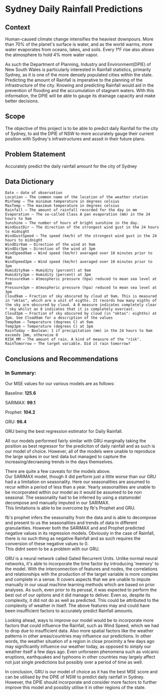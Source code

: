 # Sydney Daily Rainfall Predictions



## Context 



Human-caused climate change intensifies the heaviest downpours. More than 70% of the planet's surface is water, and as the world warms, more water evaporates from oceans, lakes, and soils. Every 1°F rise also allows the atmosphere to hold 4% more water vapor.


As such the Department of Planning, Industry and Environment(DPIE) of New South Wales is particularly interested in Rainfall statistics, primarily Sydney, as it is one of the more densely populated cities within the state. Predicting the amount of Rainfall is imperative to the planning of the infrastructure of the city. Knowing and predicting Rainfall would aid in the prevention of flooding and the accumulation of stagnant waters. With this information, the DPIE will be able to gauge its drainage capacity and make better decisions.



## Scope

The objective of this project is to be able to predict daily Rainfall for the city of Sydney, to aid the DPIE of NSW to more accurately gauge their current position with Sydney's infrastructures and asssit in their future plans.


## Problem Statement


Accurately predict the daily rainfall amount for  the city of Sydney


## Data Dictionary


    Date — date of observation
    Location — The common name of the location of the weather station
    MinTemp — The minimum temperature in degrees celsius
    MaxTemp — The maximum temperature in degrees celsius
    Rainfall — The amount of rainfall recorded for the day in mm
    Evaporation — The so-called Class A pan evaporation (mm) in the 24 hours to 9am
    Sunshine — The number of hours of bright sunshine in the day.
    WindGustDir — The direction of the strongest wind gust in the 24 hours to midnight
    WindGustSpeed — The speed (km/h) of the strongest wind gust in the 24 hours to midnight
    WindDir9am — Direction of the wind at 9am
    WindDir3pm — Direction of the wind at 3pm
    WindSpeed9am — Wind speed (km/hr) averaged over 10 minutes prior to 9am
    WindSpeed3pm — Wind speed (km/hr) averaged over 10 minutes prior to 3pm
    Humidity9am — Humidity (percent) at 9am
    Humidity3pm — Humidity (percent) at 3pm
    Pressure9am — Atmospheric pressure (hpa) reduced to mean sea level at 9am
    Pressure3pm — Atmospheric pressure (hpa) reduced to mean sea level at 3pm
    Cloud9am — Fraction of sky obscured by cloud at 9am. This is measured in "oktas", which are a unit of eigths. It records how many eigths of the sky are obscured by cloud. A 0 measure indicates completely clear * sky whilst an 8 indicates that it is completely overcast.
    Cloud3pm — Fraction of sky obscured by cloud (in "oktas": eighths) at 3pm. See Cload9am for a description of the values
    Temp9am — Temperature (degrees C) at 9am
    Temp3pm — Temperature (degrees C) at 3pm
    RainToday — Boolean: 1 if precipitation (mm) in the 24 hours to 9am exceeds 1mm, otherwise 0
    RISK_MM — The amount of rain. A kind of measure of the "risk".
    RainTomorrow — The target variable. Did it rain tomorrow?
    
    

## Conclusions and Recommendations


### In Summary:  

Our MSE values for our various models are as follows:

Baseline: **125.6**


SARIMAX: **99.1**


Prophet: **104.2**


GRU: **96.4**



GRU being the best regression estimator for Daily Rainfall.


All our models performed fairly similar with GRU marginally taking the position as best regressor for the prediciton of daily rainfall and as such is our model of choice. However, all of the models were unable to reproduce the large spikes in our test data but managed to capture the increasing/decraesing trends in the days themselves.

There are quite a few caveats for the models above.  
Our SARIMAX model, though it did perform just a little worse than our GRU had a a limitation on seasonality. Here our seasonalities are assumed to recur within a period of less than a year. Yearly seasonalities are unable to be incorporated within our model as it would be assumed to be non seasonal. The seasonality had to be inferred by using a statsmodel decompose and manually imputed in our SARIMAX.  
This limitations is able to be overcome by fb's Prophet and GRU.

fb's prophet infers the seasonality from the data and is able to decompose and present to us the seasonalities and trends of data in different granularities. However both the SARIMAX and and Prophet predicted negative values in its regression models. Obviously in the case of Rainfall, there is no such thing as negative Rainfall and as such requires the conversion of these negative values to 0.  
This didnt seem to be a problem with our GRU.

GRU is a neural network called Gated Recurrent Units. Unlike normal neural networks, it's able to incorporate the time factor by introducing 'memory' to the model. With the interconnection of features and nodes, the correlations and relationships with the production of the target variable is more complex and complete in a sense. It covers aspects that we are unable to impute manually in our usual machine learning methods which are based on prior analyses. As such, even prior to its perusal, it was expected to perform the best out of our options and it did manage to deliver. Even so, despite its complexity, it did not do as well as predicted. This could be attributed to the complexity of weather in itself. The above features may and could have been insufficient factors to accurately predict Rainfall amounts.  

Looking ahead, ways to improve our model would be to incorporate more factors that could influence the Rainfall, such as Wind Speed, which we had to drop due to insufficient data. Also more spatial factors like the weather patterns in other areas/countries may influence our predictions. In other words, the weather situation of a region in close proximity a few days ago may significantly influence our weather today, as opposed to simply our weather itself a few days ago. Even unforseen phenomena such as volcanic eruptions, earthquakes and typhoons in other countries may largely affect not just single predictions but possibly over a period of time as well.

In conclusion, GRU is our model of choice as it has the best MSE score and can be utilised by the DPIE of NSW to predict daily rainfall in Sydney. However, the DPIE should incorporate and consider more factors to further improve this model and possibly utilise it in other regions of the state.
